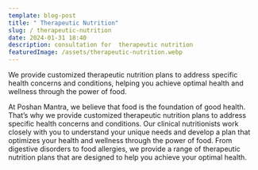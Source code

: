 ```yaml
---
template: blog-post
title: " Therapeutic Nutrition"
slug: / therapeutic-nutrition
date: 2024-01-31 18:40
description: consultation for  therapeutic nutrition
featuredImage: /assets/therapeutic-nutrition.webp
---
```

We provide customized therapeutic nutrition plans to address specific health concerns and conditions, helping you achieve optimal health and wellness through the power of food.

At Poshan Mantra, we believe that food is the foundation of good health. That’s why we provide customized therapeutic nutrition plans to address specific health concerns and conditions. Our clinical nutritionists work closely with you to understand your unique needs and develop a plan that optimizes your health and wellness through the power of food. From digestive disorders to food allergies, we provide a range of therapeutic nutrition plans that are designed to help you achieve your optimal health.